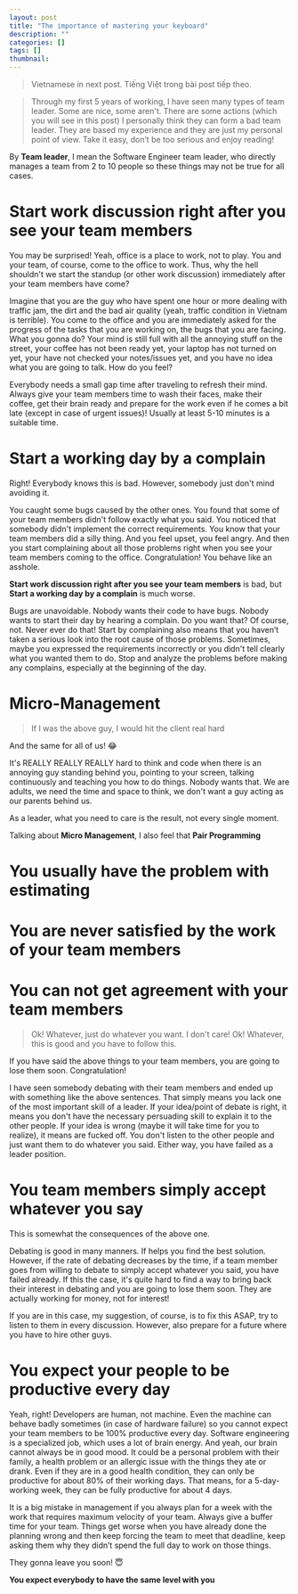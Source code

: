 ```yaml
---
layout: post
title: "The importance of mastering your keyboard"
description: ""
categories: []
tags: []
thumbnail:
---
```


> Vietnamese in next post.
> Tiếng Việt trong bài post tiếp theo.

> Through my first 5 years of working, I have seen many types of team leader.
> Some are nice, some aren't. There are some actions (which you will see in this post)
> I personally think they can form a bad team leader.
> They are based my experience and they are just my personal point of view.
> Take it easy, don’t be too serious and enjoy reading!

By **Team leader**, I mean the Software Engineer team leader, who directly manages a team from 2 to 10 people
so these things may not be true for all cases.

# Start work discussion right after you see your team members

You may be surprised!
Yeah, office is a place to work, not to play.
You and your team, of course, come to the office to work.
Thus, why the hell shouldn't we start the standup (or other work discussion) immediately after your team members have come?

Imagine that you are the guy who have spent one hour or more dealing with traffic jam, the dirt and the bad air quality
(yeah, traffic condition in Vietnam is terrible).
You come to the office and you are immediately asked for the progress of the tasks that you are working on, the bugs that you are facing.
What you gonna do?
Your mind is still full with all the annoying stuff on the street, your coffee has not been ready yet, your laptop has not turned on yet,
your have not checked your notes/issues yet, and you have no idea what you are going to talk. How do you feel?

Everybody needs a small gap time after traveling to refresh their mind.
Always give your team members time to wash their faces, make their coffee, get their brain ready and prepare for the work
even if he comes a bit late (except in case of urgent issues)! Usually at least 5-10 minutes is a suitable time.

# Start a working day by a complain

Right! Everybody knows this is bad. However, somebody just don't mind avoiding it.

You caught some bugs caused by the other ones.
You found that some of your team members didn't follow exactly what you said.
You noticed that somebody didn't implement the correct requirements.
You know that your team members did a silly thing.
And you feel upset, you feel angry.
And then you start complaining about all those problems right when you see your team members coming to the office.
Congratulation! You behave like an asshole.

**Start work discussion right after you see your team members** is bad, but **Start a working day by a complain** is much worse.

Bugs are unavoidable. Nobody wants their code to have bugs.
Nobody wants to start their day by hearing a complain.
Do you want that? Of course, not.
Never ever do that!
Start by complaining also means that you haven’t taken a serious look into the root cause of those problems.
Sometimes, maybe you expressed the requirements incorrectly or you didn't tell clearly what you wanted them to do.
Stop and analyze the problems before making any complains, especially at the beginning of the day.

# Micro-Management

> If I was the above guy, I would hit the client real hard

And the same for all of us! 😂

It's REALLY REALLY REALLY hard to think and code when there is an annoying guy standing behind you,
pointing to your screen, talking continuously and teaching you how to do things. Nobody wants that.
We are adults, we need the time and space to think, we don't want a guy acting as our parents behind
us.

As a leader, what you need to care is the result, not every single moment.

Talking about **Micro Management**, I also feel that **Pair Programming**

# You usually have the problem with estimating

# You are never satisfied by the work of your team members

# You can not get agreement with your team members

> Ok! Whatever, just do whatever you want. I don't care!
> Ok! Whatever, this is good and you have to follow this.

If you have said the above things to your team members, you are going to lose them soon. Congratulation!

I have seen somebody debating with their team members and ended up with something like the above sentences. That simply means you lack one of the most important skill of a leader. If your idea/point of debate is right, it means you don't have the necessary persuading skill to explain it to the other people. If your idea is wrong (maybe it will take time for you to realize), it means are fucked off. You don't listen to the other people and just want them to do whatever you said. Either way, you have failed as a leader position.

# You team members simply accept whatever you say

This is somewhat the consequences of the above one.

Debating is good in many manners. If helps you find the best solution. However, if the rate of debating decreases by the time, if a team member goes from willing to debate to simply accept whatever you said, you have failed already. If this the case, it's quite hard to find a way to bring back their interest in debating and you are going to lose them soon. They are actually working for money, not for interest!

If you are in this case, my suggestion, of course, is to fix this ASAP, try to listen to them in every discussion. However, also prepare for a future where you have to hire other guys.

# You expect your people to be productive every day

Yeah, right! Developers are human, not machine. Even the machine can behave badly sometimes (in case of hardware failure) so you cannot expect your team members to be 100% productive every day. Software engineering is a specialized job, which uses a lot of brain energy. And yeah, our brain cannot always be in good mood. It could be a personal problem with their family, a health problem or an allergic issue with the things they ate or drank. Even if they are in a good health condition, they can only be productive for about 80% of their working days. That means, for a 5-day-working week, they can be fully productive for about 4 days.

It is a big mistake in management if you always plan for a week with the work that requires maximum velocity of your team. Always give a buffer time for your team. Things get worse when you have already done the planning wrong and then keep forcing the team to meet that deadline, keep asking them why they didn’t spend the full day to work on those things.

They gonna leave you soon! 😇

**You expect everybody to have the same level with you**
